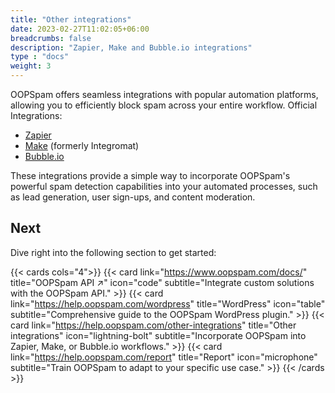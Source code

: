 ```yaml
---
title: "Other integrations"
date: 2023-02-27T11:02:05+06:00
breadcrumbs: false
description: "Zapier, Make and Bubble.io integrations"
type : "docs"
weight: 3
---
```


OOPSpam offers seamless integrations with popular automation platforms, allowing you to efficiently block spam across your entire workflow.
Official Integrations:

- [Zapier](./zapier)
- [Make](./make) (formerly Integromat)
- [Bubble.io](./bubble-io)

These integrations provide a simple way to incorporate OOPSpam's powerful spam detection capabilities into your automated processes, such as lead generation, user sign-ups, and content moderation.

## Next

Dive right into the following section to get started:

{{< cards cols="4">}}
{{< card link="https://www.oopspam.com/docs/" title="OOPSpam API ↗" icon="code" subtitle="Integrate custom solutions with the OOPSpam API." >}}
{{< card link="https://help.oopspam.com/wordpress" title="WordPress" icon="table" subtitle="Comprehensive guide to the OOPSpam WordPress plugin." >}}
{{< card link="https://help.oopspam.com/other-integrations" title="Other integrations" icon="lightning-bolt" subtitle="Incorporate OOPSpam into Zapier, Make, or Bubble.io workflows." >}}
{{< card link="https://help.oopspam.com/report" title="Report" icon="microphone" subtitle="Train OOPSpam to adapt to your specific use case." >}}
{{< /cards >}}